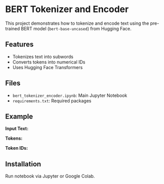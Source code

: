# BERT Tokenizer and Encoder

This project demonstrates how to tokenize and encode text using the pre-trained BERT model (`bert-base-uncased`) from Hugging Face.

## Features
- Tokenizes text into subwords
- Converts tokens into numerical IDs
- Uses Hugging Face Transformers

## Files
- `bert_tokenizer_encoder.ipynb`: Main Jupyter Notebook
- `requirements.txt`: Required packages

## Example

**Input Text:**

**Tokens:**

**Token IDs:**

## Installation

Run notebook via Jupyter or Google Colab.
